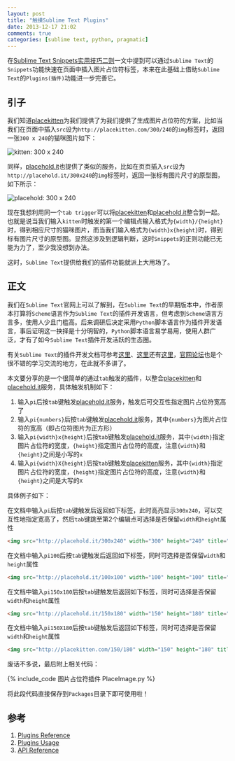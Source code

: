 ```yaml
---
layout: post
title: "触摸Sublime Text Plugins"
date: 2013-12-17 21:02
comments: true
categories: [sublime text, python, pragmatic]
---
```


在[Sublime Text Snippets实用技巧二则][pragmatic-snippets]一文中提到可以通过`Sublime Text`的`Snippets`功能快速在页面中插入图片占位符标签，本来在此基础上借助`Sublime Text`的`Plugins(插件)`功能进一步完善它。

<!-- more -->

引子
---------------------------

我们知道[placekitten]为我们提供了为我们提供了生成图片占位符的方案，比如当我们在页面中插入`src`设为`http://placekitten.com/300/240`的`img`标签时，返回一张`300 x 240`的猫咪图片如下：

![kitten: 300 x 240](http://placekitten.com/300/240)

同样，[placehold.it]也提供了类似的服务，比如在页页插入`src`设为`http://placehold.it/300x240`的`img`标签时，返回一张标有图片尺寸的原型图，如下所示：

![placehold: 300 x 240](http://placehold.it/300x240)

现在我想利用同一个`tab trigger`可以将[placekitten]和[placehold.it]整合到一起。也就是说当我们输入`kitten`时触发的第一个编辑点输入格式为`{width}/{height}`时，得到相应尺寸的猫咪图片，而当我们输入格式为`{width}x{height}`时，得到
标有图片尺寸的原型图。显然这涉及到逻辑判断，这时`Snippets`的正则功能已无能为力了，至少我没想到办法。

这时，`Sublime Text`提供给我们的插件功能就派上大用场了。

正文
---------------------------

我们在`Sublime Text`官网上可以了解到，在`Sublime Text`的早期版本中，作者原本打算将`Scheme`语言作为`Sublime Text`的插件开发语言，但考虑到`Scheme`语言方言多，使用人少且门槛高。后来调研后决定采用`Python`脚本语言作为插件开发语言，事后证明这一抉择是十分明智的，`Python`脚本语言易学易用，使用人群广泛，才有了如今`Sublime Text`插件开发活跃的生态圈。

有关`Sublime Text`的插件开发文档可参考[这里][reference-plugins]、[这里][extensibility-plugins]还有[这里][reference-api]，[官网论坛][sublime-text-forum]也是个很不错的学习交流的地方，在此就不多讲了。

本文要分享的是一个很简单的通过`tab`触发的插件，以整合[placekitten]和[placehold.it]服务，具体触发机制如下：

  1. 输入`pi`后按`tab`键触发[placehold.it]服务，触发后可交互性指定图片占位符宽高了
  2. 输入`pi{numbers}`后按`tab`键触发[placehold.it]服务，其中`{numbers}`为图片占位符的宽高（即占位符图片为正方形）
  3. 输入`pi{width}x{height}`后按`tab`键触发[placehold.it]服务，其中`{width}`指定图片占位符的宽度，`{height}`指定图片占位符的高度，注意`{width}`和`{height}`之间是小写的`x`
  4. 输入`pi{width}X{height}`后按`tab`键触发[placekitten]服务，其中`{width}`指定图片占位符的宽度，`{height}`指定图片占位符的高度，注意`{width}`和`{height}`之间是大写的`X`

具体例子如下：

在文档中输入`pi`后按`tab`键触发后返回如下标签，此时高亮显示`300x240`，可以交互性地指定宽高了，然后`tab`键跳至第2个编辑点可选择是否保留`width`和`height`属性

```html
<img src="http://placehold.it/300x240" width="300" height="240" title="PLACE.IT: [300 x 240]" alt="" />
```

在文档中输入`pi100`后按`tab`键触发后返回如下标签，同时可选择是否保留`width`和`height`属性

```html
<img src="http://placehold.it/100x100" width="100" height="100" title="PLACE.IT: [100 x 100]" alt="" />
```

在文档中输入`pi150x180`后按`tab`键触发后返回如下标签，同时可选择是否保留`width`和`height`属性

```html
<img src="http://placehold.it/150x180" width="150" height="180" title="PLACE.IT: [150 x 180]" alt="" />
```

在文档中输入`pi150X180`后按`tab`键触发后返回如下标签，同时可选择是否保留`width`和`height`属性

```html
<img src="http://placekitten.com/150/180" width="150" height="180" title="KITTEN: [150 x 180]" alt="" />
```

废话不多说，最后附上相关代码：

{% include_code 图片占位符插件 PlaceImage.py %}

将此段代码直接保存到`Packages`目录下即可使用啦！

参考
---------------------------
1. [Plugins Reference][reference-plugins]
2. [Plugins Usage][extensibility-plugins]
3. [API Reference][reference-api]

[reference-plugins]: http://docs.sublimetext.info/en/latest/reference/plugins.html
[extensibility-plugins]: http://docs.sublimetext.info/en/latest/extensibility/plugins.html
[reference-api]: http://www.sublimetext.com/docs/3/api_reference.html
[sublime-text-forum]: http://www.sublimetext.com/forum/
[placekitten]: http://placekitten.com/
[placehold.it]: http://placehold.it/

[pragmatic-snippets]: /blog/2013/12/16/pragmatic-sublime-text-snippets/
